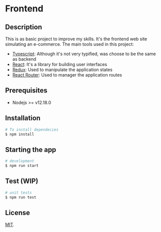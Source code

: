 # Frontend

## Description

This is as basic project to improve my skills. It's the frontend web site simulating an e-commerce.
The main tools used in this project:

-   [Typescript](https://www.typescriptlang.org/): Although it's not very typified, was choose to be the same as backend
-   [React](https://reactjs.org/): It's a library for building user interfaces
-   [Redux](https://redux.js.org/): Used to manipulate the application states
-   [React Router](https://reactrouter.com/): Used to manager the application routes

## Prerequisites

-   Nodejs >= v12.18.0

## Installation

```bash
# To install dependecies
$ npm install
```

## Starting the app

```bash
# development
$ npm run start
```

## Test (WIP)

```bash
# unit tests
$ npm run test
```

## License

[MIT](LICENSE).
